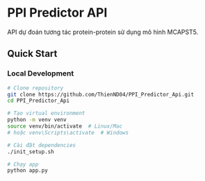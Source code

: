 # PPI Predictor API

API dự đoán tương tác protein-protein sử dụng mô hình MCAPST5.

## Quick Start

### Local Development
```bash
# Clone repository
git clone https://github.com/ThienND04/PPI_Predictor_Api.git
cd PPI_Predictor_Api

# Tạo virtual environment
python -m venv venv
source venv/bin/activate  # Linux/Mac
# hoặc venv\Scripts\activate  # Windows

# Cài đặt dependencies
./init_setup.sh

# Chạy app
python app.py
```
